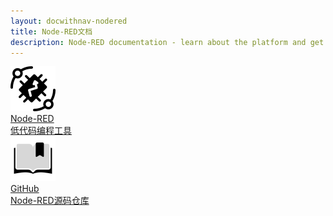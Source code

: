 ```yaml
---
layout: docwithnav-nodered
title: Node-RED文档
description: Node-RED documentation - learn about the platform and get your IoT projects
---
```






<div class="doc-features row mt-4">
    <div class="col-12 col-sm-6 col-lg col-xxl-6 col-4xl mb-4">
        <a class="feature-card" href="https://nodered.org/">
            <img class="feature-logo" src="/images/feature-logo/thingsboard-logo.svg"/>
            <div class="feature-title">Node-RED</div>
            <div class="feature-text">
                低代码编程工具
            </div>
        </a>
    </div>
    <div class="col-12 col-sm-6 col-lg col-xxl-6 col-4xl mb-4">
        <a class="feature-card" href="https://github.com/node-red">
            <img class="feature-logo" src="/images/feature-logo/guides.svg"/>
            <div class="feature-title">GitHub</div>
            <div class="feature-text">
                Node-RED源码仓库
            </div>
        </a>
    </div>
</div> 
